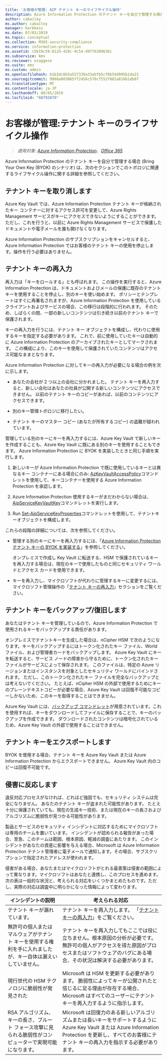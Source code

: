 ```yaml
---
title: 'お客様が管理: AIP テナント キーのライフサイクル操作'
description: Azure Information Protection のテナント キーを自分で管理する場合 (Bring Your Own Key (BYOK) のシナリオ) に関連するライフサイクル操作についての情報です。
author: cabailey
ms.author: cabailey
manager: barbkess
ms.date: 07/03/2019
ms.topic: conceptual
ms.collection: M365-security-compliance
ms.service: information-protection
ms.assetid: c5b19c59-812d-420c-9c54-d9776309636c
ms.subservice: kms
ms.reviewer: esaggese
ms.suite: ems
ms.custom: admin
ms.openlocfilehash: b1b3dc6b5a557339a33abfb5cf8b54d995b1da21
ms.sourcegitcommit: 9968a003865ff2456c570cf552f801a816b1db07
ms.translationtype: MT
ms.contentlocale: ja-JP
ms.lasthandoff: 08/05/2019
ms.locfileid: "68793870"
---
```

# <a name="customer-managed-tenant-key-life-cycle-operations"></a>お客様が管理:テナント キーのライフサイクル操作

>*適用対象: [Azure Information Protection](https://azure.microsoft.com/pricing/details/information-protection)、[Office 365](https://download.microsoft.com/download/E/C/F/ECF42E71-4EC0-48FF-AA00-577AC14D5B5C/Azure_Information_Protection_licensing_datasheet_EN-US.pdf)*

Azure Information Protection のテナント キーを自分で管理する場合 (Bring Your Own Key (BYOK) のシナリオ) は、次のセクションでこのトポロジに関連するライフサイクル操作に関する詳細を参照してください。

## <a name="revoke-your-tenant-key"></a>テナント キーを取り消します
Azure Key Vault では、Azure Information Protection テナント キーが格納されたキー コンテナーに対するアクセス許可を変更して、Azure Rights Management サービスがキーにアクセスできないようにすることができます。 ただし、これを行うと、以前に Azure Rights Management サービスで保護したドキュメントや電子メールを誰も開けなくなります。

Azure Information Protection のサブスクリプションをキャンセルすると、Azure Information Protection ではお客様のテナント キーの使用を停止します。操作を行う必要はありません。

## <a name="rekey-your-tenant-key"></a>テナント キーの再入力
再入力は「キーをロールする」とも呼ばれます。 この操作を実行すると、Azure Information Protection は、ドキュメントおよびメールの保護に既存のテナント キーを使用することを停止し、別のキーを使い始めます。 ポリシーとテンプレートはすぐに再署名されますが、Azure Information Protection を使用しているクライアントおよびサービスの場合、この移行は段階的に行われます。 そのため、しばらくの間、一部の新しいコンテンツは引き続き以前のテナント キーで保護されます。

キーの再入力を行うには、テナント キー オブジェクトを構成し、代わりに使用するキーを指定する必要があります。 これで、前に使用していたキーは自動的に Azure Information Protection のアーカイブされたキーとしてマークされます。 この構成により、このキーを使用して保護されていたコンテンツはアクセス可能なままとなります。

Azure Information Protection に対してキーの再入力が必要になる場合の例を次に示します。

- あなたの会社が 2 つ以上の会社に分かれました。 テナント キーを再入力すると、新しい会社はあなたの社員が公開する新しいコンテンツにアクセスできません。 以前のテナント キーのコピーがあれば、以前のコンテンツにアクセスできます。

- 別のキー管理トポロジに移行したい。 

- テナント キーのマスター コピー (あなたが所有するコピー) の盗難が疑われています。

管理している別のキーにキーを再入力するには、Azure Key Vault で新しいキーを作成することも、Azure Key Vault に既にある別のキーを使用することもできます。 Azure Information Protection に BYOK を実装したときと同じ手順を実行します。 

1. 新しいキーが Azure Information Protection で既に使用しているキーとは異なるキー コンテナーにある場合にのみ: [AzKeyVaultAccessPolicy](/powershell/module/az.keyvault/set-azkeyvaultaccesspolicy)コマンドレットを使用して、キーコンテナーを使用する Azure Information Protection を承認します。

2. Azure Information Protection 使用するキーがまだわからない場合は、 [AipServiceKeyVaultKey](/powershell/module/aipservice/use-aipservicekeyvaultkey)コマンドレットを実行します。

3. Run [Set-AipServiceKeyProperties](/powershell/module/aipservice/set-aipservicekeyproperties)コマンドレットを使用して、テナントキーオブジェクトを構成します。

これらの段階の詳細については、次を参照してください。

- 管理する別のキーにキーを再入力するには、「[Azure Information Protection テナント キーの BYOK を実装する](plan-implement-tenant-key.md#implementing-byok-for-your-azure-information-protection-tenant-key)」を参照してください。
    
    オンプレミスで作成し Key Vault に転送する、HSM で保護されているキーを再入力する場合は、現在のキーで使用したものと同じセキュリティ ワールドとアクセス カードを使用できます。

- キーを再入力し、マイクロソフトが代わりに管理するキーに変更するには、マイクロソフト管理操作の「[テナント キーの再入力](operations-microsoft-managed-tenant-key.md#rekey-your-tenant-key)」セクションをご覧ください。

## <a name="backup-and-recover-your-tenant-key"></a>テナント キーをバックアップ/復旧します
あなたはテナント キーを管理しているので、Azure Information Protection で使用されるキーをバックアップする責任があります。 

オンプレミスでテナントキーを生成した場合は、nCipher HSM で次のようになります。キーをバックアップするにはトークン化されたキー ファイル、World ファイル、および管理者カードをバックアップします。 Azure Key Vault にキーを転送すると、サービス ノードの障害から守るために、トークン化されたキー ファイルがサービスによって保存されます。 このファイルは、特定の Azure リージョンまたはインスタンスを対象としたセキュリティ ワールドにバインドされます。 ただし、このトークン化されたキー ファイルを完全なバックアップとは考えないでください。 たとえば、nCipher HSM の外部で使用するためにキーのプレーンテキストコピーが必要な場合、Azure Key Vault は回復不可能なコピーしかないため、このキーを取得することはできません。

Azure Key Vault には、[バックアップ コマンドレット](/powershell/module/az.keyvault/backup-azkeyvaultkey)が用意されています。これを使用すれば、キーをダウンロードしてファイルに保存することで、キーのバックアップを作成できます。 ダウンロードされたコンテンツは暗号化されているため、Azure Key Vault の外部で使用することはできません。 

## <a name="export-your-tenant-key"></a>テナント キーをエクスポートします
BYOK を使用する場合、テナント キーを Azure Key Vault または Azure Information Protection からエクスポートできません。 Azure Key Vault 内のコピーは回復不可能です。 

## <a name="respond-to-a-breach"></a>侵害に反応します
違反対応プロセスがなければ、どれほど強固でも、セキュリティ システムは完全になりません。 あなたのテナント キーが盗まれた可能性があります。 たとえ十分に保護されていても、現在の生成キー技術、または現在のキーの長さおよびアルゴリズムに脆弱性が見つかる可能性があります。

製品とサービスのセキュリティ インシデントに対応するためにマイクロソフトは専用のチームを置いています。 インシデントが認められる報告があった場合、至急、このチームは範囲、根本原因、軽減の調査にあたります。 このインシデントがあなたの資産に影響を与える場合、Microsoft は Azure Information Protection テナント管理者に電子メールで通知します。その場合、サブスクリプションで指定されたアドレスが使われます。

侵害がある場合、あなたまたはマイクロソフトがとれる最善策は侵害の範囲によって異なります。マイクロソフトはあなたと連携し、このプロセスを進めます。 次の表は一般的な状況と、考えられる対応をいくつかまとめたものです。ただし、実際の対応は調査中に明らかになった情報によって変わります。

|インシデントの説明|考えられる対応|
|------------------------|-------------------|
|テナント キーが漏れています。|テナント キーを再入力します。 「[テナント キーの再入力](#rekey-your-tenant-key)」をご覧ください。|
|無許可の個人またはマルウェアがテナント キーを使用する権利を手に入れましたが、キー自体は漏えいしていません。|テナント キーを再入力してもここでは役に立ちません。根本原因の分析が必要です。 無許可の個人がアクセスを得た原因がプロセスまたはソフトウェアのバグにある場合、その状況は解決する必要があります。|
|現行世代の HSM テクノロジに脆弱性が発見された|Microsoft は HSM を更新する必要があります。 脆弱性によってキーが公開されたと信じるに足る理由が存在する場合、Microsoft はすべてのユーザーにテナント キーを再入力するように指示します。|
|RSA アルゴリズム、キーの長さ、ブルート フォース攻撃に見られる脆弱性がコンピューターで実現可能になります。|Microsoft は回復力のある新しいアルゴリズムまたは長いキーをサポートするように Azure Key Vault または Azure Information Protection を更新し、すべてのお客様にテナント キーの再入力を指示する必要があります。|
